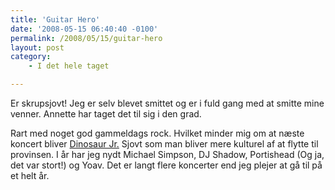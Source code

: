 ```yaml
---
title: 'Guitar Hero'
date: '2008-05-15 06:40:40 -0100'
permalink: /2008/05/15/guitar-hero
layout: post
category:
    - I det hele taget

---
```

Er skrupsjovt! Jeg er selv blevet smittet og er i fuld gang med at smitte mine venner. Annette har taget det til sig i den grad.

Rart med noget god gammeldags rock. Hvilket minder mig om at næste koncert bliver [Dinosaur Jr.](http://vega.dk/Kalender/Kalender/2008/6/dinosaur_jr.aspx) Sjovt som man bliver mere kulturel af at flytte til provinsen. I år har jeg nydt Michael Simpson, DJ Shadow, Portishead (Og ja, det var stort!) og Yoav. Det er langt flere koncerter end jeg plejer at gå til på et helt år.
